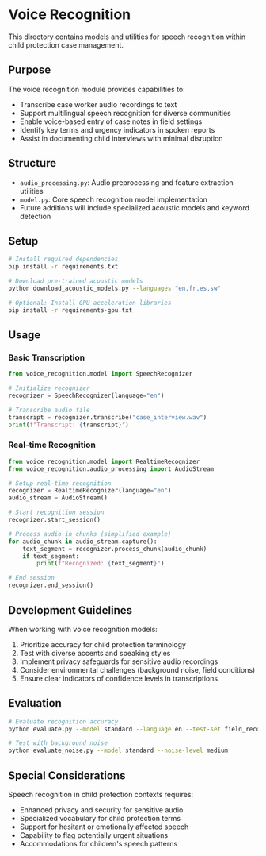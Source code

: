 # Voice Recognition

This directory contains models and utilities for speech recognition within child protection case management.

## Purpose

The voice recognition module provides capabilities to:
- Transcribe case worker audio recordings to text
- Support multilingual speech recognition for diverse communities
- Enable voice-based entry of case notes in field settings
- Identify key terms and urgency indicators in spoken reports
- Assist in documenting child interviews with minimal disruption

## Structure

- `audio_processing.py`: Audio preprocessing and feature extraction utilities
- `model.py`: Core speech recognition model implementation
- Future additions will include specialized acoustic models and keyword detection

## Setup

```bash
# Install required dependencies
pip install -r requirements.txt

# Download pre-trained acoustic models
python download_acoustic_models.py --languages "en,fr,es,sw"

# Optional: Install GPU acceleration libraries
pip install -r requirements-gpu.txt
```

## Usage

### Basic Transcription

```python
from voice_recognition.model import SpeechRecognizer

# Initialize recognizer
recognizer = SpeechRecognizer(language="en")

# Transcribe audio file
transcript = recognizer.transcribe("case_interview.wav")
print(f"Transcript: {transcript}")
```

### Real-time Recognition

```python
from voice_recognition.model import RealtimeRecognizer
from voice_recognition.audio_processing import AudioStream

# Setup real-time recognition
recognizer = RealtimeRecognizer(language="en")
audio_stream = AudioStream()

# Start recognition session
recognizer.start_session()

# Process audio in chunks (simplified example)
for audio_chunk in audio_stream.capture():
    text_segment = recognizer.process_chunk(audio_chunk)
    if text_segment:
        print(f"Recognized: {text_segment}")

# End session
recognizer.end_session()
```

## Development Guidelines

When working with voice recognition models:

1. Prioritize accuracy for child protection terminology
2. Test with diverse accents and speaking styles
3. Implement privacy safeguards for sensitive audio recordings
4. Consider environmental challenges (background noise, field conditions)
5. Ensure clear indicators of confidence levels in transcriptions

## Evaluation

```bash
# Evaluate recognition accuracy
python evaluate.py --model standard --language en --test-set field_recordings.csv

# Test with background noise
python evaluate_noise.py --model standard --noise-level medium
```

## Special Considerations

Speech recognition in child protection contexts requires:

- Enhanced privacy and security for sensitive audio
- Specialized vocabulary for child protection terms
- Support for hesitant or emotionally affected speech
- Capability to flag potentially urgent situations
- Accommodations for children's speech patterns

